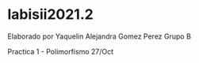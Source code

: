 # labisii2021.2

Elaborado por Yaquelin Alejandra Gomez Perez
Grupo B

Practica 1 - Polimorfismo 27/Oct